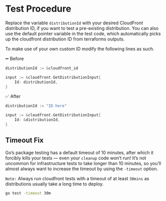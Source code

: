 # Test Procedure

Replace the variable `distributionId` with your desired CloudFront distribution ID, if you want to test a pre-existing distribution. You can also use the default pointer variable in the test code, which automatically picks up the cloudfront distribution ID from terraforms outputs.

To make use of your own custom ID modify the following lines as such.

➖ Before

```go
distributionId := &cloudfront_id

input := &cloudfront.GetDistributionInput{
    Id: distributionId,
}
```

✅ After

```go
distributionId := "ID here"

input := &cloudfront.GetDistributionInput{
    Id: &distributionId,
}
```

## Timeout Fix

Go’s package testing has a default timeout of 10 minutes, after which it forcibly kills your tests — even your `cleanup` code won’t run! It’s not uncommon for infrastructure tests to take longer than 10 minutes, so you’ll almost always want to increase the timeout by using the `-timeout` option.

`Note:` Always run cloudfront tests with a timeout of at least `30mins` as distributions usually take a long time to deploy.

```bash
go test -timeout 30m
```
